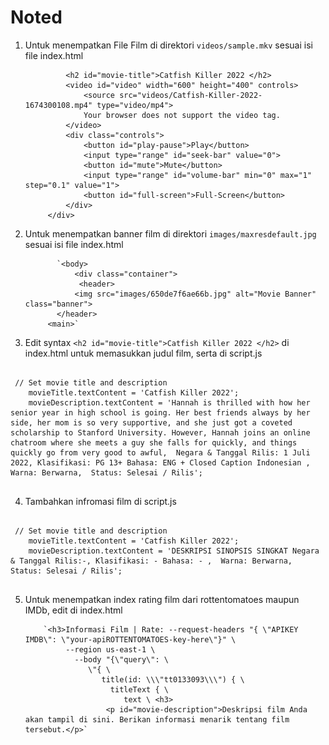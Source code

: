 # Noted 
1. Untuk menempatkan File Film di direktori `videos/sample.mkv` sesuai isi file index.html

                <h2 id="movie-title">Catfish Killer 2022 </h2>
                <video id="video" width="600" height="400" controls>
                    <source src="videos/Catfish-Killer-2022-1674300108.mp4" type="video/mp4">
                    Your browser does not support the video tag.
                </video>
                <div class="controls">
                    <button id="play-pause">Play</button>
                    <input type="range" id="seek-bar" value="0">
                    <button id="mute">Mute</button>
                    <input type="range" id="volume-bar" min="0" max="1" step="0.1" value="1">
                    <button id="full-screen">Full-Screen</button>
                </div>
            </div>
2. Untuk menempatkan banner film di direktori `images/maxresdefault.jpg` sesuai isi file index.html

 
              `<body>
                  <div class="container">
                   <header>
                  <img src="images/650de7f6ae66b.jpg" alt="Movie Banner" class="banner">
              </header>
            <main>`

3. Edit syntax `<h2 id="movie-title">Catfish Killer 2022 </h2>` di index.html untuk memasukkan judul film, serta di script.js
<pre>
<code id="code-block">
 // Set movie title and description
    movieTitle.textContent = 'Catfish Killer 2022'; 
    movieDescription.textContent = 'Hannah is thrilled with how her senior year in high school is going. Her best friends always by her side, her mom is so very supportive, and she just got a coveted scholarship to Stanford University. However, Hannah joins an online chatroom where she meets a guy she falls for quickly, and things quickly go from very good to awful,  Negara & Tanggal Rilis: 1 Juli 2022, Klasifikasi: PG 13+ Bahasa: ENG + Closed Caption Indonesian ,  Warna: Berwarna,  Status: Selesai / Rilis';
</code>
</pre>

4. Tambahkan infromasi film di script.js
<pre>
<code id="code-block">
 // Set movie title and description
    movieTitle.textContent = 'Catfish Killer 2022'; 
    movieDescription.textContent = 'DESKRIPSI SINOPSIS SINGKAT Negara & Tanggal Rilis:-, Klasifikasi: - Bahasa: - ,  Warna: Berwarna,  Status: Selesai / Rilis';
</code>
</pre>

5. Untuk menempatkan index rating film dari rottentomatoes maupun IMDb, edit di index.html

           `<h3>Informasi Film | Rate: --request-headers "{ \"APIKEY IMDB\": \"your-apiROTTENTOMATOES-key-here\"}" \
                --region us-east-1 \
                  --body "{\"query\": \
                     \"{ \
                        title(id: \\\"tt0133093\\\") { \
                          titleText { \
                             text \ <h3>
                         <p id="movie-description">Deskripsi film Anda akan tampil di sini. Berikan informasi menarik tentang film tersebut.</p>`

